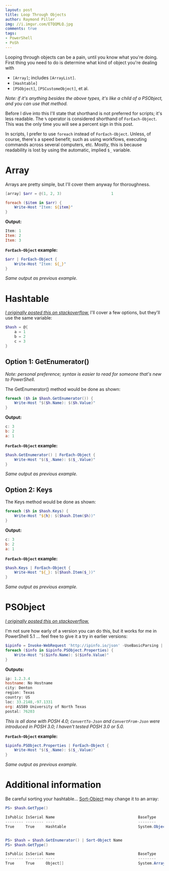 ```yaml
---
layout: post
title: Loop Through Objects
author: Raymond Piller
img: //i.imgur.com/ETQQMLQ.jpg
comments: true
tags:
- PowerShell
- PoSh
---
```

Looping through objects can be a pain, until you know what you're doing.
First thing you need to do is determine what kind of object you're dealing with

- `[Array]`; includes `[ArrayList]`.
- `[Hashtable]`
- `[PSObject]`, `[PSCustomeObject]`, et al.

*Note: if it's anything besides the above types, it's like a child of a PSObject, and you can use that method.*

Before I dive into this I'll state that shorthand is not preferred for scripts; it's less readable.
The `%` operator is considered shorthand of `ForEach-Object`.
This was the only time you will see a percent sign in this post.

In scripts, I prefer to use `foreach` instead of `ForEach-Object`.
Unless, of course, there's a speed benefit; such as using workflows, executing commands across several computers, etc.
Mostly, this is because readability is lost by using the automatic, implied `$_` variable.


# Array

Arrays are pretty simple, but I'll cover them anyway for thoroughness.

```powershell
[array] $arr = @(1, 2, 3)                      1

foreach ($item in $arr) {
    Write-Host "Item: ${item}"
}
```

**Output:**

```powershell
Item: 1
Item: 2
Item: 3
```

**`ForEach-Object` example:**

```powershell
$arr | ForEach-Object {
    Write-Host "Item: ${_}"
}
```

*Same output as previous example.*

# Hashtable

[*I originally posted this on stackoverflow.*](https://stackoverflow.com/a/16175967/615422)
I'll cover a few options, but they'll use the same variable:

```powershell
$hash = @{
    a = 1
    b = 2
    c = 3
}
```

## Option 1: GetEnumerator()

*Note: personal preference; syntax is easier to read for someone that's new to PowerShell.*

The GetEnumerator() method would be done as shown:

```powershell
foreach ($h in $hash.GetEnumerator()) {
    Write-Host "$($h.Name): $($h.Value)"
}
```

**Output:**

```powershell
c: 3
b: 2
a: 1
```

**`ForEach-Object` example:**

```powershell
$hash.GetEnumerator() | ForEach-Object {
    Write-Host "$($_.Name): $($_.Value)"
}
```

*Same output as previous example.*

## Option 2: Keys

The Keys method would be done as shown:

```powershell
foreach ($h in $hash.Keys) {
    Write-Host "${h}: $($hash.Item($h))"
}
```

**Output:**

```powershell
c: 3
b: 2
a: 1
```

**`ForEach-Object` example:**

```powershell
$hash.Keys | ForEach-Object {
    Write-Host "${_}: $($hash.Item($_))"
}
```

*Same output as previous example.*

# PSObject

[*I originally posted this on stackoverflow.*](https://stackoverflow.com/a/33792068/615422)

I'm not sure how early of a version you can do this, but it works for me in PowerShell 5.1 ... feel free to give it a try in earlier versions:

```powershell
$ipinfo = Invoke-WebRequest 'http://ipinfo.io/json' -UseBasicParsing | ConvertFrom-Json
foreach ($info in $ipinfo.PSObject.Properties) {
    Write-Host "$($info.Name): $($info.Value)"
}
```

**Outputs:**

```powershell
ip: 1.2.3.4
hostname: No Hostname
city: Denton
region: Texas
country: US
loc: 33.2148,-97.1331
org: AS589 University of North Texas
postal: 76203
```

*This is all done with POSH 4.0; `ConvertTo-Json` and `ConvertFrom-Json` were introduced in POSH 3.0; I haven't tested POSH 3.0 or 5.0.*

**`ForEach-Object` example:**

```powershell
$ipinfo.PSObject.Properties | ForEach-Object {
    Write-Host "$($_.Name): $($_.Value)"
}
```

*Same output as previous example.*

# Additional information

Be careful sorting your hashtable...
[Sort-Object](http://technet.microsoft.com/en-us/library/ee176968) may change it to an array:

```powershell
PS> $hash.GetType()

IsPublic IsSerial Name                                     BaseType
-------- -------- ----                                     --------
True     True     Hashtable                                System.Object


PS> $hash = $hash.GetEnumerator() | Sort-Object Name
PS> $hash.GetType()

IsPublic IsSerial Name                                     BaseType
-------- -------- ----                                     --------
True     True     Object[]                                 System.Array
```